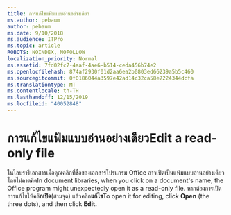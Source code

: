 ```yaml
---
title: การแก้ไขแฟ้มแบบอ่านอย่างเดียว
ms.author: pebaum
author: pebaum
ms.date: 9/10/2018
ms.audience: ITPro
ms.topic: article
ROBOTS: NOINDEX, NOFOLLOW
localization_priority: Normal
ms.assetid: 7fd02fc7-4aaf-4ae6-b514-ceda456b74e2
ms.openlocfilehash: 874af2930f01d2aa6ea2b0803ed66239a5b5c460
ms.sourcegitcommit: 0f0186044a3597e42ad14c32ca58e7224344dcfa
ms.translationtype: MT
ms.contentlocale: th-TH
ms.lasthandoff: 12/15/2019
ms.locfileid: "40052848"
---
```

# <a name="edit-a-read-only-file"></a><span data-ttu-id="244c0-102">การแก้ไขแฟ้มแบบอ่านอย่างเดียว</span><span class="sxs-lookup"><span data-stu-id="244c0-102">Edit a read-only file</span></span>

<span data-ttu-id="244c0-103">ในไลบรารีเอกสารเมื่อคุณคลิกที่ชื่อของเอกสารโปรแกรม Office อาจเปิดเป็นแฟ้มแบบอ่านอย่างเดียวโดยไม่คาดคิด</span><span class="sxs-lookup"><span data-stu-id="244c0-103">In document libraries, when you click on a document's name, the Office program might unexpectedly open it as a read-only file.</span></span> <span data-ttu-id="244c0-104">หากต้องการเปิดการแก้ไขให้คลิ**กเปิด**(สามจุด) แล้วคลิก**แก้ไข**</span><span class="sxs-lookup"><span data-stu-id="244c0-104">To open it for editing, click **Open** (the three dots), and then click **Edit.**</span></span>
  

